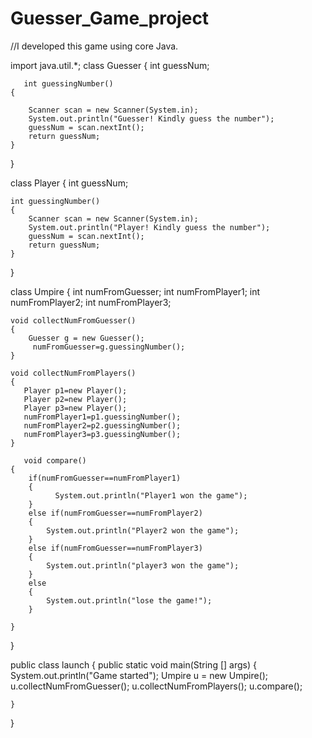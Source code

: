 # Guesser_Game_project
//I developed this game using core Java.

import java.util.*;
class Guesser 
{
    int guessNum;

       int guessingNumber()
    {
        
        Scanner scan = new Scanner(System.in);
        System.out.println("Guesser! Kindly guess the number");
        guessNum = scan.nextInt();
        return guessNum;
    }
}

class Player 
{
    int guessNum;

    int guessingNumber()
    {
        Scanner scan = new Scanner(System.in);
        System.out.println("Player! Kindly guess the number");
        guessNum = scan.nextInt();
        return guessNum;
    }
}

class Umpire
{
    int numFromGuesser;
    int numFromPlayer1;
    int numFromPlayer2;
    int numFromPlayer3;

    void collectNumFromGuesser()
    {
        Guesser g = new Guesser();
         numFromGuesser=g.guessingNumber();  
    }

    void collectNumFromPlayers()
    {
       Player p1=new Player();
       Player p2=new Player();
       Player p3=new Player();
       numFromPlayer1=p1.guessingNumber();
       numFromPlayer2=p2.guessingNumber();
       numFromPlayer3=p3.guessingNumber();
    }

       void compare()
    {
        if(numFromGuesser==numFromPlayer1)
        {
              System.out.println("Player1 won the game");
        }
        else if(numFromGuesser==numFromPlayer2)
        {
            System.out.println("Player2 won the game");
        }
        else if(numFromGuesser==numFromPlayer3)
        {
            System.out.println("player3 won the game");
        }
        else
        {
            System.out.println("lose the game!");
        }
       
    }

}

public class launch
{
    public static void main(String [] args)
    {
        System.out.println("Game started");
        Umpire u = new Umpire();
        u.collectNumFromGuesser();
        u.collectNumFromPlayers();
        u.compare();

    }
}
